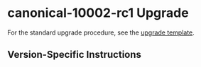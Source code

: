 # canonical-10002-rc1 Upgrade

For the standard upgrade procedure, see the [upgrade template](./UPGRADE_TEMPLATE.md).

## Version-Specific Instructions

